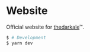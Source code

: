# Website
Official website for [thedarkale](https://thedarkale.com)™.

```bash
$ # Development
$ yarn dev
```
